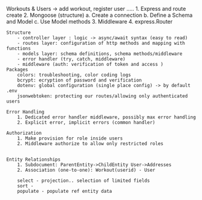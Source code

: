 Workouts & Users -> add workout, register user .....
    1. Express and route create
    2. Mongoose (structure) 
        a. Create a connection
        b. Define a Schema and Model
        c. Use Model methods
    3. Middleware
    4. express.Router

    Structure
        - controller layer : logic -> async/await syntax (easy to read)
        - routes layer: configuration of http methods and mapping with functions
        - models layer: schema definitions, schema methods/middleware
        - error handler (try, catch, middleware)
        - middleware (auth: verification of token and access )
    Packages
        colors: troubleshooting, color coding logs
        bcrypt: ecryption of password and verification
        dotenv: global configuration (single place config) -> by default .env
        jsonwebtoken: protecting our routes/allowing only authenticated users

    Error Handling
        1. Dedicated error handler middleware, possibly max error handling
        2. Explicit error, implicit errors (common handler)
    
    Authorization
        1. Make provision for role inside users
        2. Middleware authorize to allow only restricted roles


    Entity Relationships
        1. Subdocument: ParentEntity->ChildEntity User->Addresses
        2. Association (one-to-one): Workout(userid) - User

        select - projection.. selection of limited fields
        sort - 
        populate - populate ref entity data




